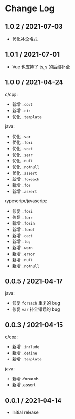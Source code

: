 # Change Log

## 1.0.2 / 2021-07-03

- 优化补全格式

## 1.0.1 / 2021-07-01

- Vue 也支持了 ts,js 的后缀补全

## 1.0.0 / 2021-04-24

c/cpp:

- 新增 `.cout`
- 新增 `.cin`
- 优化 `.template`

java:

- 优化 `.var`
- 优化 `.fori`
- 优化 `.sout`
- 优化 `.serr`
- 优化 `.null`
- 优化 `.notnull`
- 优化 `.assert`
- 新增 `.foreach`
- 新增 `.for`
- 新增 `.assert`

typescript/javascript:

- 修复 `.fori`
- 修复 `.forr`
- 新增 `.forin`
- 新增 `.forof`
- 新增 `.cast`
- 新增 `.log`
- 新增 `.warn`
- 新增 `.error`
- 新增 `.null`
- 新增 `.notnull`

## 0.0.5 / 2021-04-17

java:

- 修复 `foreach` 重复的 bug
- 修复 `var` 补全错误的 bug

## 0.0.3 / 2021-04-15

c/cpp:

- 新增 `.include`
- 新增 `.define`
- 新增 `.template`

java:

- 新增 .foreach
- 新增 .assert

## 0.0.1 / 2021-04-14

- Initial release
